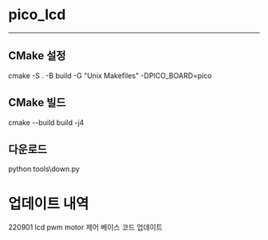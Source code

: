 # pico_lcd
---
## CMake 설정
cmake -S . -B build -G "Unix Makefiles" -DPICO_BOARD=pico

## CMake 빌드
cmake --build build -j4

## 다운로드
python tools\down.py

# 업데이트 내역
220901 lcd pwm motor 제어 베이스 코드 업데이트


